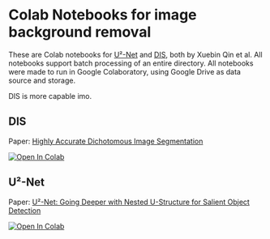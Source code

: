 # Colab Notebooks for image background removal

These are Colab notebooks for [U²-Net](https://github.com/xuebinqin/U-2-Net) and [DIS](https://github.com/xuebinqin/DIS), both by Xuebin Qin et al. All notebooks support batch processing of an entire directory. All notebooks were made to run in Google Colaboratory, using Google Drive as data source and storage.

DIS is more capable imo.

## DIS

Paper: [Highly Accurate Dichotomous Image Segmentation](https://arxiv.org/pdf/2203.03041.pdf)

[![Open In Colab](https://colab.research.google.com/assets/colab-badge.svg)](https://colab.research.google.com/github/olaviinha/NeuralBackgroundRemoval/blob/main/DIS_public.ipynb)

## U²-Net

Paper: [U²-Net: Going Deeper with Nested U-Structure for Salient Object Detection](https://arxiv.org/pdf/2005.09007.pdf)

[![Open In Colab](https://colab.research.google.com/assets/colab-badge.svg)](https://colab.research.google.com/github/olaviinha/NeuralBackgroundRemoval/blob/main/u2net_public.ipynb)

